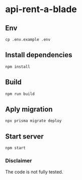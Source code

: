 # api-rent-a-blade

## Env
```
cp .env.example .env
```

## Install dependencies
```
npm install
```

## Build
```
npm run build
```

## Aply migration
```
npx prisma migrate deploy
```

## Start server
```
npm start
```

### Disclaimer
The code is not fully tested.